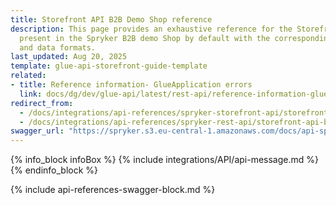```yaml
---
title: Storefront API B2B Demo Shop reference
description: This page provides an exhaustive reference for the Storefront API endpoints
  present in the Spryker B2B demo Shop by default with the corresponding parameters
  and data formats.
last_updated: Aug 20, 2025
template: glue-api-storefront-guide-template
related:
- title: Reference information- GlueApplication errors
  link: docs/dg/dev/glue-api/latest/rest-api/reference-information-glueapplication-errors.html
redirect_from:
  - /docs/integrations/api-references/spryker-storefront-api/storefront-api-b2b-demo-shop-reference.html
  - /docs/integrations/api-references/spryker-rest-api/storefront-api-b2b-demo-shop-reference.html
swagger_url: "https://spryker.s3.eu-central-1.amazonaws.com/docs/api-specs/b2b_storefront_api.json"
---
```

{% info_block infoBox %}
{% include integrations/API/api-message.md %}
{% endinfo_block %}

{% include api-references-swagger-block.md %}